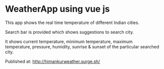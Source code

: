 # WeatherApp using vue js
This app shows the real time temperature of different Indian cities.

Search bar is provided which shows suggestions to search city.

It shows current temperature, minimum temperature, maximum temperature, pressure, humidity, sunrise & sunset of the particular searched city.

Published at: http://himankurweather.surge.sh/
